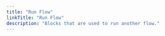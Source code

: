 ```yaml
---
title: "Run Flow"
linkTitle: "Run Flow"
description: "Blocks that are used to run another flow."
---
```

